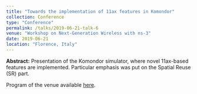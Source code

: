 ```yaml
---
title: "Towards the implementation of 11ax features in Komondor"
collection: Conference
type: "Conference"
permalink: /talks/2019-06-21-talk-6
venue: "Workshop on Next-Generation Wireless with ns-3"
date: 2019-06-21
location: "Florence, Italy"
---
```


**Abstract:** 
Presentation of the Komondor simulator, where novel 11ax-based features are implemented. Particular emphasis was put on the Spatial Reuse (SR) part.

Program of the venue available [here](https://www.nsnam.org/research/wngw/wngw-2019/program/).